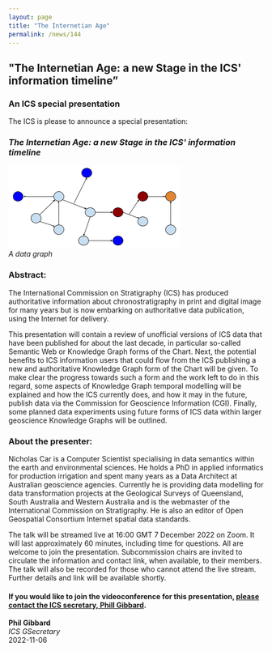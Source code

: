 ```yaml
---
layout: page
title: "The Internetian Age"
permalink: /news/144
---
```

## "The Internetian Age: a new Stage in the ICS' information timeline”

### An ICS special presentation 

The ICS is please to announce a special presentation:

### _The Internetian Age: a new Stage in the ICS' information timeline_

![](/news/graph.png)  
_A data graph_

### Abstract: 
The International Commission on Stratigraphy (ICS) has produced authoritative information about chronostratigraphy in print and digital image for many years but is now embarking on authoritative data publication, using the Internet for delivery. 

This presentation will contain a review of unofficial versions of ICS data that have been published for about the last decade, in particular so-called Semantic Web or Knowledge Graph forms of the Chart. Next, the potential benefits to ICS information users that could flow from the ICS publishing a new and authoritative Knowledge Graph form of the Chart will be given. To make clear the progress towards such a form and the work left to do in this regard, some aspects of Knowledge Graph temporal modelling will be explained and how the ICS currently does, and how it may in the future, publish data via the Commission for Geoscience Information (CGI). Finally, some planned data experiments using future forms of ICS data within larger geoscience Knowledge Graphs will be outlined.

### About the presenter:
Nicholas Car is a Computer Scientist specialising in data semantics within the earth and environmental sciences. He holds a PhD in applied informatics for production irrigation and spent many years as a Data Architect at Australian geoscience agencies. Currently he is providing data modelling for data transformation projects at the Geological Surveys of Queensland, South Australia and Western Australia and is the webmaster of the International Commission on Stratigraphy. He is also an editor of Open Geospatial Consortium Internet spatial data standards.

The talk will be streamed live at 16:00 GMT 7 December 2022 on Zoom. It will last approximately 60 minutes, including time for questions.  All are welcome to join the presentation. Subcommission chairs are invited to circulate the information and contact link, when available, to their members.  The talk will also be recorded for those who cannot attend the live stream.  Further details and link will be available shortly.

#### If you would like to join the videoconference for this presentation, [please contact the ICS secretary, Phill Gibbard](/contact).

**Phil Gibbard**  
_ICS GSecretary_  
2022-11-06  
